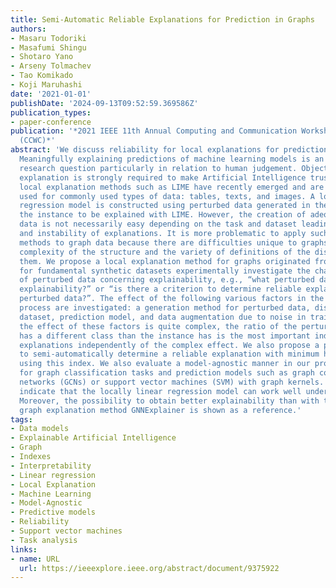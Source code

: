 ```yaml
---
title: Semi-Automatic Reliable Explanations for Prediction in Graphs
authors:
- Masaru Todoriki
- Masafumi Shingu
- Shotaro Yano
- Arseny Tolmachev
- Tao Komikado
- Koji Maruhashi
date: '2021-01-01'
publishDate: '2024-09-13T09:52:59.369586Z'
publication_types:
- paper-conference
publication: '*2021 IEEE 11th Annual Computing and Communication Workshop and Conference
  (CCWC)*'
abstract: 'We discuss reliability for local explanations for prediction in graphs.
  Meaningfully explaining predictions of machine learning models is an open and important
  research question particularly in relation to human judgement. Objectively evaluating
  explanation is strongly required to make Artificial Intelligence trusted. Model-agnostic
  local explanation methods such as LIME have recently emerged and are being widely
  used for commonly used types of data: tables, texts, and images. A locally linear
  regression model is constructed using perturbed data generated in the vicinity of
  the instance to be explained with LIME. However, the creation of adequate perturbed
  data is not necessarily easy depending on the task and dataset leading to less explainability
  and instability of explanations. It is more problematic to apply such local explanation
  methods to graph data because there are difficulties unique to graphs such as the
  complexity of the structure and the variety of definitions of the distance among
  them. We propose a local explanation method for graphs originated from LIME and
  for fundamental synthetic datasets experimentally investigate the characteristics
  of perturbed data concerning explainability, e.g., “what perturbed data can increase
  explainability?” or “is there a criterion to determine reliable explanations regarding
  perturbed data?”. The effect of the following various factors in the explanation
  process are investigated: a generation method for perturbed data, distance function,
  dataset, prediction model, and data augmentation due to noise in training. Although
  the effect of these factors is quite complex, the ratio of the perturbed data that
  has a different class than the instance has is the most important index for higher
  explanations independently of the complex effect. We also propose a practical method
  to semi-automatically determine a reliable explanation with minimum human support
  using this index. We also evaluate a model-agnostic manner in our proposed method
  for graph classification tasks and prediction models such as graph convolutional
  networks (GCNs) or support vector machines (SVM) with graph kernels. The results
  indicate that the locally linear regression model can work well under specific situations.
  Moreover, the possibility to obtain better explainability than with the state-of-the-art
  graph explanation method GNNExplainer is shown as a reference.'
tags:
- Data models
- Explainable Artificial Intelligence
- Graph
- Indexes
- Interpretability
- Linear regression
- Local Explanation
- Machine Learning
- Model-Agnostic
- Predictive models
- Reliability
- Support vector machines
- Task analysis
links:
- name: URL
  url: https://ieeexplore.ieee.org/abstract/document/9375922
---
```

